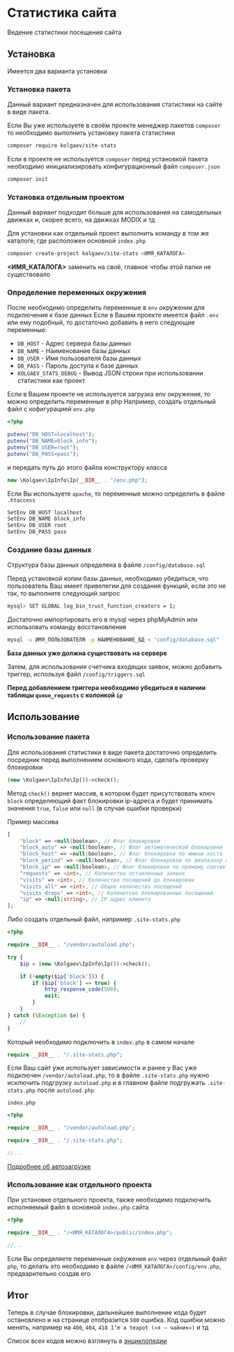 # Статистика сайта
Ведение статистики посещения сайта

## Установка
Имеется два варианта установки

### Установка пакета
Данный вариант предназначен для использования статистики на сайте в виде пакета.

Если Вы уже используете в своём проекте менеджер пакетов `composer` то необходимо выполнить установку пакета статистики
```sh
composer require kolgaev/site-stats
```

Если в проекте не используется `composer` перед установкой пакета необходимо инициализировать конфигурационный файл `composer.json`
```sh
composer init
```

### Установка отдельным проектом
Данный вариант подходит больше для использования на самодельных движках и, скорее всего, на движках MODIX и тд

Для установки как отдельный проект выполнить команду в том же каталоге, где расположен основной `index.php`
```sh
composer create-project kolgaev/site-stats <ИМЯ_КАТАЛОГА>
```
**<ИМЯ_КАТАЛОГА>** заменить на своё, главное чтобы этой папки не существовало

### Определение переменных окружения
После необходимо определить переменные в `env` окружении для подключения к базе данных
Если в Вашем проекте имеется файл `.env` или ему подобный, то достаточно добавить в него следующие переменные:
- `DB_HOST` - Адрес сервера базы данных
- `DB_NAME` - Наименование базы данных
- `DB_USER` - Имя пользователя базы данных
- `DB_PASS` - Пароль доступа к базе данных
- `KOLGAEV_STATS_DEBUG` - Вывод JSON строки при использовании статистики как проект

Если в Вашем проекте не используется загрузка env окружения, то можно определить переменные в php
Например, создать отдельный файл с кофигурацией `env.php`
```php
<?php

putenv("DB_HOST=localhost");
putenv("DB_NAME=block_info");
putenv("DB_USER=root");
putenv("DB_PASS=pass");
```
и передать путь до этого файла конструктору класса 
```php
new \Kolgaev\IpInfo\Ip(__DIR__ . "/env.php");
```

Если Вы используете `apache`, то переменные можно определить в файле `.htaccess`

```sh
SetEnv DB_HOST localhost
SetEnv DB_NAME block_info
SetEnv DB_USER root
SetEnv DB_PASS pass
```

### Создание базы данных
Структура базы данных определена в файле `/config/database.sql`

Перед установкой копии базы данных, необходимо убедиться, что пользователь Ваш имеет привелегии для создания функций, если это не так, то выполните следующий запрос
```sh
mysql> SET GLOBAL log_bin_trust_function_creators = 1;
```

Достаточно импортировать его в mysql через phpMyAdmin или использовать команду восстановления
```sh
mysql -u ИМЯ_ПОЛЬЗОВАТЕЛЯ -p НАИМЕНОВАНИЕ_БД < "config/database.sql"
```
**База данных уже должна существовать на сервере**

Затем, для использования счетчика входящих заявок, можно добавить триггер, используя файл `/config/triggers.sql`

**Перед добавлением триггера необходимо убедиться в наличии таблицы `queue_requests` с колонкой `ip`**

## Использование

### Использование пакета
Для использования статистики в виде пакета достаточно определить посредник перед выполнением основного кода, сделать проверку блокировки
```php
(new \Kolgaev\IpInfo\Ip())->check();
```

Метод `check()` вернет массив, в котором будет присутствовать ключ `block` определяющий факт блокировки ip-адреса и будет принимать значения `true`, `false` или `null` (в случае ошибки проверки)

Пример массива
```php
[
    "block" => <null|boolean>, // Флаг блокировки
    "block_auto" => <null|boolean>, // Флаг автоматической блокировки
    "block_host" => <null|boolean>, // Флаг блокировки по имени хоста
    "block_period" => <null|boolean>, // Флаг блокировки по диапазону адресов
    "block_ip" => <null|boolean>, // Флаг блокировки по прямому соответствию адреса
    "requests" => <int>, // Количество оставленных заявок
    "visits" => <int>, // Количество посещений до блокировки
    "visits_all" => <int>, // Общее количество посещений
    "visits_drops" => <int>, // Количетсво блокированных посещений
    "ip" => <null|string>, // IP адрес клиента
];
```

Либо создать отдельный файл, например `.site-stats.php`
```php
<?php

require __DIR__ . "/vendor/autoload.php";

try {
    $ip = (new \Kolgaev\IpInfo\Ip())->check();

    if (!empty($ip['block'])) {
        if ($ip['block'] == true) {
            http_response_code(500);
            exit;
        }
    }
} catch (\Exception $e) {
    //
}
```

Который необходимо подключить в `index.php` в самом начале
```php
require __DIR__ . "/.site-stats.php";
```

Если Ваш сайт уже использует зависимости и ранее у Вас уже подключен `/vendor/autoload.php`, то в файле `.site-stats.php` нужно исключить подгрузку `autoload.php` и в главном файле подгружать `.site-stats.php` после `autoload.php`

`index.php`
```php
<?php

require __DIR__ . "/vendor/autoload.php";

require __DIR__ . "/.site-stats.php";

//...
```

[Подробнее об автозагрузке](https://getcomposer.org/doc/01-basic-usage.md#autoloading)

### Использование как отдельного проекта

При установке отдельного проекта, также необходимо подключить исполняемый файл в основной `index.php` сайта
```php
<?php

require __DIR__ . "/<ИМЯ_КАТАЛОГА>/public/index.php";

//...
```

Если Вы опредяляете переменные окружения `env` через отдельный файл `php`, то делать это необходимо в файле `/<ИМЯ_КАТАЛОГА>/config/env.php`, предварительно создав его

## Итог

Теперь в случае блокировки, дальнейшее выполнение кода будет остановлено и на странице отобразится `500` ошибка.
Код ошибки можно менять, например на `400`, `404`, `418 I’m a teapot («я — чайник»)` и тд

Список всех кодов можно взглянуть в [энциклопедии](https://ru.wikipedia.org/wiki/%D0%A1%D0%BF%D0%B8%D1%81%D0%BE%D0%BA_%D0%BA%D0%BE%D0%B4%D0%BE%D0%B2_%D1%81%D0%BE%D1%81%D1%82%D0%BE%D1%8F%D0%BD%D0%B8%D1%8F_HTTP)
